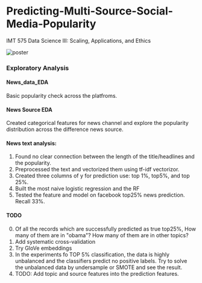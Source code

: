 # Predicting-Multi-Source-Social-Media-Popularity
IMT 575 Data Science III: Scaling, Applications, and Ethics

![poster](https://github.com/MollyMeng/Predicting-Multi-Source-Social-Media-Popularity/blob/master/575%20poster.png)

### Exploratory Analysis
#### News_data_EDA
Basic popularity check across the platfroms. 
#### News Source EDA
Created categorical features for news channel and explore the popularity distribution across the difference news source. 
#### News text analysis: 
1. Found no clear connection between the length of the title/headlines and the popularity.
2. Preprocessed the text and vectorized them using tf-idf vectorizor.
3. Created three columns of y for prediction use: top 1%, top5%, and top 25%.
4. Built the most naive logistic regression and the RF
5. Tested the feature and model on facebook top25% news prediction. Recall 33%. 

#### TODO
0. Of all the records which are successfully predicted as true top25%, How many of them are in "obama"? How many of them are in other topics?  
1. Add systematic cross-validation
2. Try GloVe embeddings
3. In the experiments fo TOP 5% classification, the data is highly unbalanced and the classifiers predict no positive labels. Try to solve the unbalanced data by undersample or SMOTE and see the result.
4. TODO: Add topic and source features into the prediction features.
